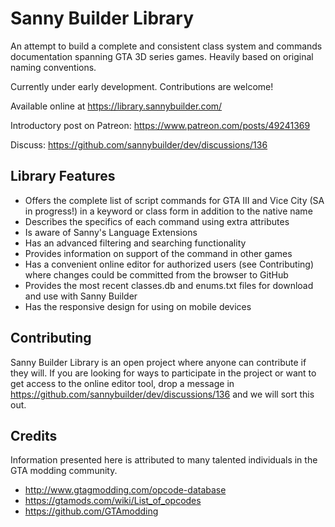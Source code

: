 # Sanny Builder Library

An attempt to build a complete and consistent class system and commands documentation spanning GTA 3D series games. Heavily based on original naming conventions.

Currently under early development. Contributions are welcome!

Available online at https://library.sannybuilder.com/

Introductory post on Patreon: https://www.patreon.com/posts/49241369

Discuss: https://github.com/sannybuilder/dev/discussions/136

## Library Features

- Offers the complete list of script commands for GTA III and Vice City (SA in progress!) in a keyword or class form in addition to the native name
- Describes the specifics of each command using extra attributes
- Is aware of Sanny's Language Extensions
- Has an advanced filtering and searching functionality
- Provides information on support of the command in other games
- Has a convenient online editor for authorized users (see Contributing) where changes could be committed from the browser to GitHub
- Provides the most recent classes.db and enums.txt files for download and use with Sanny Builder
- Has the responsive design for using on mobile devices

## Contributing

Sanny Builder Library is an open project where anyone can contribute if they will. If you are looking for ways to participate in the project or want to get access to the online editor tool, drop a message in https://github.com/sannybuilder/dev/discussions/136 and we will sort this out.

## Credits

Information presented here is attributed to many talented individuals in the GTA modding community.

- http://www.gtagmodding.com/opcode-database
- https://gtamods.com/wiki/List_of_opcodes
- https://github.com/GTAmodding
